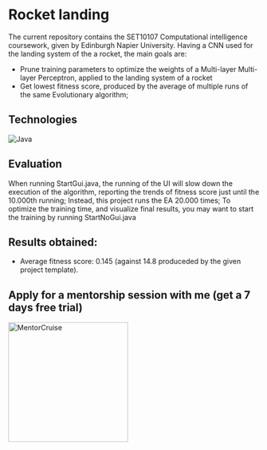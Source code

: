 # Rocket landing
The current repository contains the SET10107 Computational intelligence coursework, given by Edinburgh Napier University.
Having a CNN used for the landing system of the a rocket, the main goals are:
* Prune training parameters to optimize the weights of a Multi-layer Multi-layer Perceptron, applied to the landing system of a rocket 
* Get lowest fitness score, produced by the average of multiple runs of the same Evolutionary algorithm; 

## Technologies
![Java](https://img.shields.io/badge/java-%23ED8B00.svg?style=for-the-badge&logo=java&logoColor=white)

## Evaluation
When running StartGui.java, the running of the UI will slow down the execution of the algorithm, reporting the trends of fitness score just until the 10.000th running;
Instead, this project runs the EA 20.000 times; To optimize the training time, and visualize final results, you may want to start the training by running StartNoGui.java

## Results obtained:
* Average fitness score: 0.145 (against 14.8 produceded by the given project template).


## Apply for a mentorship session with me (get a 7 days free trial)
<a href="https://mentorcruise.com/mentor/davidepollicino/"> <img src="https://cdn.mentorcruise.com/img/banner/navy-mentoring-badge.svg" width="240" alt="MentorCruise"> </a>

